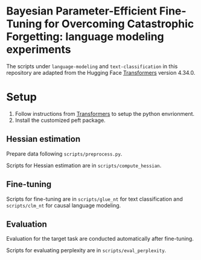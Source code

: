 # Bayesian Parameter-Efficient Fine-Tuning for Overcoming Catastrophic Forgetting: language modeling experiments

The scripts under `language-modeling` and `text-classification` in this repository are adapted from the Hugging Face [Transformers](https://github.com/huggingface/transformers/tree/v4.34.0/examples/pytorch) version 4.34.0.

# Setup

1. Follow instructions from [Transformers](https://github.com/huggingface/transformers) to setup the python envrionment.
2. Install the customized peft package.

## Hessian estimation

Prepare data following `scripts/preprocess.py`.

Scripts for Hessian estimation are in  `scripts/compute_hessian`.

## Fine-tuning

Scripts for fine-tuning are in `scripts/glue_nt` for text classification and `scripts/clm_nt` for causal language modeling.

## Evaluation

Evaluation for the target task are conducted automatically after fine-tuning.

Scripts for evaluating perplexity are in `scripts/eval_perplexity`.
